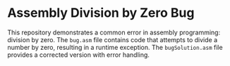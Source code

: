 # Assembly Division by Zero Bug

This repository demonstrates a common error in assembly programming: division by zero. The `bug.asm` file contains code that attempts to divide a number by zero, resulting in a runtime exception. The `bugSolution.asm` file provides a corrected version with error handling.